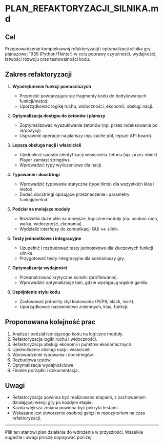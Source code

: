 # PLAN_REFAKTORYZACJI_SILNIKA.md

## Cel
Przeprowadzenie kompleksowej refaktoryzacji i optymalizacji silnika gry planszowej 1939 (Python/Tkinter) w celu poprawy czytelności, wydajności, łatwości rozwoju oraz testowalności kodu.

## Zakres refaktoryzacji

1. **Wyodrębnienie funkcji pomocniczych**
   - Przenieść powtarzające się fragmenty kodu do dedykowanych funkcji/metod.
   - Uporządkować logikę ruchu, widoczności, ekonomii, obsługi nacji.

2. **Optymalizacja dostępu do żetonów i planszy**
   - Zoptymalizować wyszukiwanie żetonów (np. przez indeksowanie po id/pozycji).
   - Usprawnić operacje na planszy (np. cache pól, lepsze API board).

3. **Lepsza obsługa nacji i właścicieli**
   - Ujednolicić sposób identyfikacji właściciela żetonu (np. przez obiekt Player zamiast stringów).
   - Wprowadzić typy wyliczeniowe dla nacji.

4. **Typowanie i docstringi**
   - Wprowadzić typowanie statyczne (type hints) dla wszystkich klas i metod.
   - Dodać docstringi opisujące przeznaczenie i parametry funkcji/metod.

5. **Podział na mniejsze moduły**
   - Rozdzielić duże pliki na mniejsze, logiczne moduły (np. osobno ruch, walka, widoczność, ekonomia).
   - Wydzielić interfejsy do komunikacji GUI ↔ silnik.

6. **Testy jednostkowe i integracyjne**
   - Uzupełnić i rozbudować testy jednostkowe dla kluczowych funkcji silnika.
   - Przygotować testy integracyjne dla scenariuszy gry.

7. **Optymalizacja wydajności**
   - Przeanalizować krytyczne ścieżki (profilowanie).
   - Wprowadzić optymalizacje tam, gdzie występują wąskie gardła.

8. **Uspójnienie stylu kodu**
   - Zastosować jednolity styl kodowania (PEP8, black, isort).
   - Uporządkować nazewnictwo zmiennych, klas, funkcji.

## Proponowana kolejność prac
1. Analiza i podział istniejącego kodu na logiczne moduły.
2. Refaktoryzacja logiki ruchu i widoczności.
3. Refaktoryzacja obsługi ekonomii i punktów ekonomicznych.
4. Ujednolicenie obsługi nacji i właścicieli.
5. Wprowadzenie typowania i docstringów.
6. Rozbudowa testów.
7. Optymalizacje wydajnościowe.
8. Finalne porządki i dokumentacja.

## Uwagi
- Refaktoryzacja powinna być realizowana etapami, z zachowaniem działającej wersji gry po każdym etapie.
- Każda większa zmiana powinna być pokryta testami.
- Wskazane jest utworzenie osobnej gałęzi w repozytorium na czas refaktoryzacji.

---

Plik ten stanowi plan działania do wdrożenia w przyszłości. Wszelkie sugestie i uwagi proszę dopisywać poniżej.

